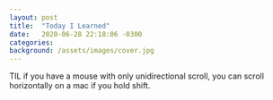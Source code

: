 ```yaml
---
layout: post
title:  "Today I Learned"
date:   2020-06-28 22:18:06 -0300
categories: 
background: /assets/images/cover.jpg
---
```


TIL if you have a mouse with only unidirectional scroll, you can scroll horizontally on a mac if you hold shift.